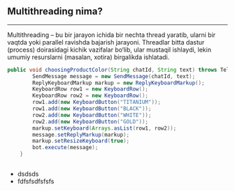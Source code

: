 ## Multithreading nima?
*** 
Multithreading – bu bir jarayon ichida bir nechta thread yaratib, ularni bir vaqtda yoki
parallel ravishda bajarish jarayoni. Threadlar bitta dastur (process) doirasidagi kichik
vazifalar bo‘lib, ular mustaqil ishlaydi, lekin umumiy resurslarni (masalan, xotira) birgalikda
ishlatadi.
```java
public void choosingProductColor(String chatId, String text) throws TelegramApiException {
        SendMessage message = new SendMessage(chatId, text);
        ReplyKeyboardMarkup markup = new ReplyKeyboardMarkup();
        KeyboardRow row1 = new KeyboardRow();
        KeyboardRow row2 = new KeyboardRow();
        row1.add(new KeyboardButton("TITANIUM"));
        row1.add(new KeyboardButton("BLACK"));
        row2.add(new KeyboardButton("WHITE"));
        row2.add(new KeyboardButton("GOLD"));
        markup.setKeyboard(Arrays.asList(row1, row2));
        message.setReplyMarkup(markup);
        markup.setResizeKeyboard(true);
        bot.execute(message);
    }
    
```
- dsdsds
- fdfsfsdfsfsfs
